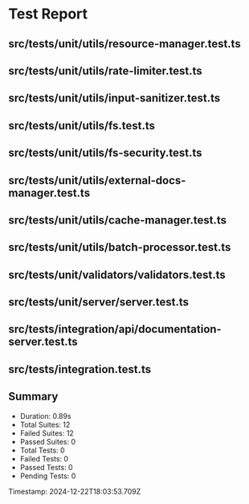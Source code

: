 # Test Report


## src/tests/unit/utils/resource-manager.test.ts

## src/tests/unit/utils/rate-limiter.test.ts

## src/tests/unit/utils/input-sanitizer.test.ts

## src/tests/unit/utils/fs.test.ts

## src/tests/unit/utils/fs-security.test.ts

## src/tests/unit/utils/external-docs-manager.test.ts

## src/tests/unit/utils/cache-manager.test.ts

## src/tests/unit/utils/batch-processor.test.ts

## src/tests/unit/validators/validators.test.ts

## src/tests/unit/server/server.test.ts

## src/tests/integration/api/documentation-server.test.ts

## src/tests/integration.test.ts


## Summary

- Duration: 0.89s
- Total Suites: 12
- Failed Suites: 12
- Passed Suites: 0
- Total Tests: 0
- Failed Tests: 0
- Passed Tests: 0
- Pending Tests: 0

Timestamp: 2024-12-22T18:03:53.709Z